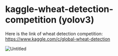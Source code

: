 # kaggle-wheat-detection-competition (yolov3) 

Here is the link of wheat detection competition: https://www.kaggle.com/c/global-wheat-detection


![Untitled](https://user-images.githubusercontent.com/68200424/90851838-e0ad7700-e343-11ea-8233-fd360736b65a.png)
